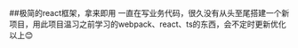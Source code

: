 ##极简的react框架，拿来即用
一直在写业务代码，很久没有从头至尾搭建一个新项目，用此项目温习之前学习的webpack、react、ts的东西，会不定时更新优化<br />
以上:blush:

